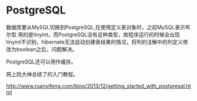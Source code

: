 
# PostgreSQL

数据库要从MySQL切换到PostgreSQL,在使用定义表对象时，之前MySQL表示布尔型 用的是tinyint，而PostgreSQL没有这种类型，故程序运行的时候会出现tinyint不识别，hibernate无法自动创建表结果的情况，将列的注解中的列定义修改为boolean之后，问题解决。

PostgreSQL还可以用作缓存。


网上阮大神总结了的入门教程。

http://www.ruanyifeng.com/blog/2013/12/getting_started_with_postgresql.html
